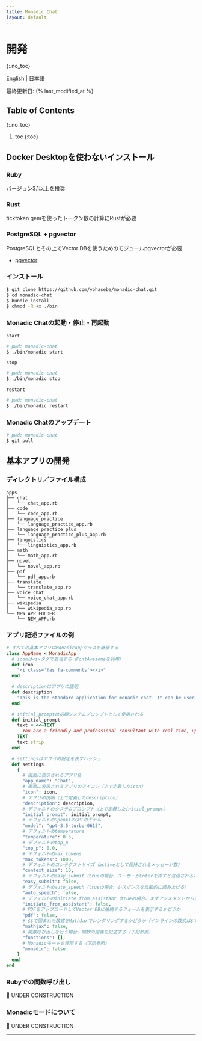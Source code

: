 ```yaml
---
title: Monadic Chat
layout: default
---
```


# 開発
{:.no_toc}

[English](/monadic-chat/development) |
[日本語](/monadic-chat/development_ja)

最終更新日: {% last_modified_at %}

## Table of Contents
{:.no_toc}

1. toc
{:toc}

## Docker Desktopを使わないインストール

### Ruby

バージョン3.1以上を推奨

### Rust

ticktoken gemを使ったトークン数の計算にRustが必要

### PostgreSQL + pgvector

PostgreSQLとその上でVector DBを使うためのモジュールpgvectorが必要

- [pgvector](https://github.com/pgvector/pgvector)

### インストール

```bash
$ git clone https://github.com/yohasebe/monadic-chat.git
$ cd monadic-chat
$ bundle install
$ chmod -R +x ./bin
```

### Monadic Chatの起動・停止・再起動

`start`

```bash
# pwd: monadic-chat
$ ./bin/monadic start
```

`stop`

```bash
# pwd: monadic-chat
$ ./bin/monadic stop 
```

`restart`

```bash
# pwd: monadic-chat
$ ./bin/monadic restart 
```

### Monadic Chatのアップデート

```bash
# pwd: monadic-chat
$ git pull
```

## 基本アプリの開発

### ディレクトリ／ファイル構成

```text
apps
├── chat
│   └── chat_app.rb
├── code
│   └── code_app.rb
├── language_practice
│   └── language_practice_app.rb
├── language_practice_plus
│   └── language_practice_plus_app.rb
├── linguistics
│   └── linguistics_app.rb
├── math
│   └── math_app.rb
├── novel
│   └── novel_app.rb
├── pdf
│   └── pdf_app.rb
├── translate
│   └── translate_app.rb
├── voice_chat
│   └── voice_chat_app.rb
├── wikipedia 
│   └── wikipedia_app.rb 
└── NEW_APP_FOLDER
    └── NEW_APP.rb
```

### アプリ記述ファイルの例

```ruby
# すべての基本アプリはMonadicAppクラスを継承する
class AppName < MonadicApp 
  # iconは<i>タグで表現する（FontAwesomeを利用）
  def icon
    "<i class='fas fa-comments'></i>"
  end

  # descriptionはアプリの説明
  def description
    "This is the standard application for monadic chat. It can be used in basically the same way as ChatGPT."
  end

  # initial_promptは初期システムプロンプトとして使用される
  def initial_prompt
    text = <<~TEXT
      You are a friendly and professional consultant with real-time, up-to-date information about almost anything. You are able to answer various types of questions, write computer program code, make decent suggestions, and give helpful advice in response to a prompt from the user. If the prompt is not clear enough, ask the user to rephrase it. Use the same language as the user and insert an emoji that you deem appropriate for the user’s input at the beginning of your response.
    TEXT
    text.strip
  end

  # settingsはアプリの設定を表すハッシュ
  def settings
    {
      # 画面に表示されるアプリ名
      "app_name": "Chat",
      # 画面に表示されるアプリのアイコン（上で定義したicon）
      "icon": icon,
      # アプリの説明（上で定義したdescription）
      "description": description,
      # デフォルトのシステムプロンプト（上で定義したinitial_prompt）
      "initial_prompt": initial_prompt,
      # デフォルトのOpenAIのGPTのモデル
      "model": "gpt-3.5-turbo-0613",
      # デフォルトのtemperature
      "temperature": 0.5,
      # デフォルトのtop_p
      "top_p": 0.0,
      # デフォルトのmax_tokens
      "max_tokens": 1000,
      # デフォルトのコンテクストサイズ（activeとして保持されるメッセージ数）
      "context_size": 10,
      # デフォルトのeasy_submit（trueの場合、ユーザーがEnterを押すと送信される）
      "easy_submit": false,
      # デフォルトのauto_speech（trueの場合、レスポンスを自動的に読み上げる）
      "auto_speech": false,
      # デフォルトのinitiate_from_assistant（trueの場合、まずアシスタントから発言する）
      "initiate_from_assistant": false,
      # PDFをアップロードしてVector DBに格納するフォームを表示するかどうか
      "pdf": false,
      # $$で囲まれた数式をMathJaxでレンダリングするかどうか（インラインの数式は$で囲む）
      "mathjax": false, 
      # 関数呼び出しを行う場合、関数の定義を記述する（下記参照）
      "functions": [],
      # Monadicモードを使用する（下記参照）
      "monadic": false
    }
  end
end
```

### Rubyでの関数呼び出し

🚧 UNDER CONSTRUCTION


### Monadicモードについて

🚧 UNDER CONSTRUCTION

<script src="https://cdn.jsdelivr.net/npm/jquery@3.5.0/dist/jquery.min.js"></script>
<script src="https://cdn.jsdelivr.net/npm/lightbox2@2.11.3/src/js/lightbox.js"></script>

---

<script>
  function copyToClipBoard(id){
    var copyText =  document.getElementById(id).innerText;
    document.addEventListener('copy', function(e) {
        e.clipboardData.setData('text/plain', copyText);
        e.preventDefault();
      }, true);
    document.execCommand('copy');
    alert('copied');
  }
</script>
